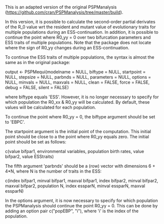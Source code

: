 This is an adapted version of the original PSPManalysis (https://github.com/cran/PSPManalysis/tree/master/build). 

In this version, it is possible to calculate the second-order partial derivates of the R_0 value wrt the resident and mutant value of evolutionary traits for multiple populations during an ESS-continuation. In addition, it is possible to continue the point where R0_yy = 0 over two bifurcation parameters and ESS traits of multiple populations. 
Note that the package does not locate where the sign of R0_yy changes during an ESS-continuation.

To continue the ESS traits of multiple populations, the syntax is almost the same as in the original package:

output <- PSPMequi(modelname = NULL, 
                                 biftype = NULL, startpoint = NULL,
                      stepsize = NULL, parbnds = NULL, parameters = NULL,
                      options = NULL, minvals = NULL, maxvals = NULL,
                      clean = FALSE, force  = FALSE, debug  = FALSE,
                      silent = FALSE)
                      
where biftype equals 'ESS'. However, it is no longer necessary to specify for which population the R0_xx & R0_yy will be calculated. By default, these values will be calculated for each population. 



 To continue the point where R0_yy = 0,  the biftype argument should be set to 'EBPC'.
 
 The startpoint argument is the initial point of the computation. This initial point should be close to a the point where R0_yy equals zero. The initial point should be set as follows: 
 
 c(value bifpar1, environmental variables, population birth rates, value bifpar2, value ESStraits)
 
 The fifth argument 'parbnds'  should be a (row) vector with dimensions 6 + 4*N, where N is the number of traits in the ESS: 

 c(index bifpar1, minval bifpar1, maxval bifpar1, index bifpar2, minval bifpar2, maxval bifpar2,
 population N, index essparN, minval essparN, maxval essparN)
 
In the options argument, it is now necessary to specify for which population the PSPManalysis should continue the point R0_yy  = 0. This can be done by adding an option pair c("popEBP", "i"), where 'i' is the index of the population.


